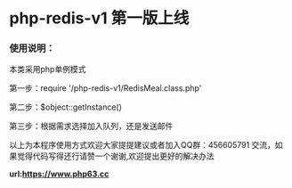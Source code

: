 # php-redis-v1 第一版上线
<h3>使用说明：</h3>
<p>本类采用php单例模式</p>
<p>第一步：require '/php-redis-v1/RedisMeal.class.php'</p>
<p>第二步：$object::getInstance()</p>
<p>第三步：根据需求选择加入队列，还是发送邮件</p>

<p>以上为本程序使用方式欢迎大家提提建议或者加入QQ群：456605791 交流，如果觉得代码写得还行请赞一个谢谢,欢迎提出更好的解决办法<p>
<b>url:<a href='https://www.php63.cc'>https://www.php63.cc</a></b>